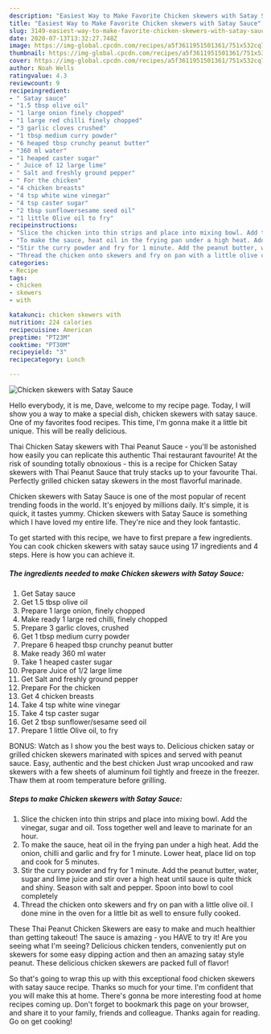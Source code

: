 ```yaml
---
description: "Easiest Way to Make Favorite Chicken skewers with Satay Sauce"
title: "Easiest Way to Make Favorite Chicken skewers with Satay Sauce"
slug: 3149-easiest-way-to-make-favorite-chicken-skewers-with-satay-sauce
date: 2020-07-13T13:32:27.748Z
image: https://img-global.cpcdn.com/recipes/a5f3611951501361/751x532cq70/chicken-skewers-with-satay-sauce-recipe-main-photo.jpg
thumbnail: https://img-global.cpcdn.com/recipes/a5f3611951501361/751x532cq70/chicken-skewers-with-satay-sauce-recipe-main-photo.jpg
cover: https://img-global.cpcdn.com/recipes/a5f3611951501361/751x532cq70/chicken-skewers-with-satay-sauce-recipe-main-photo.jpg
author: Noah Wells
ratingvalue: 4.3
reviewcount: 9
recipeingredient:
- " Satay sauce"
- "1.5 tbsp olive oil"
- "1 large onion finely chopped"
- "1 large red chilli finely chopped"
- "3 garlic cloves crushed"
- "1 tbsp medium curry powder"
- "6 heaped tbsp crunchy peanut butter"
- "360 ml water"
- "1 heaped caster sugar"
- " Juice of 12 large lime"
- " Salt and freshly ground pepper"
- " For the chicken"
- "4 chicken breasts"
- "4 tsp white wine vinegar"
- "4 tsp caster sugar"
- "2 tbsp sunflowersesame seed oil"
- "1 little Olive oil to fry"
recipeinstructions:
- "Slice the chicken into thin strips and place into mixing bowl. Add the vinegar, sugar and oil. Toss together well and leave to marinate for an hour."
- "To make the sauce, heat oil in the frying pan under a high heat. Add the onion, chilli and garlic and fry for 1 minute. Lower heat, place lid on top and cook for 5 minutes."
- "Stir the curry powder and fry for 1 minute. Add the peanut butter, water, sugar and lime juice and stir over a high heat until sauce is quite thick and shiny. Season with salt and pepper. Spoon into bowl to cool completely"
- "Thread the chicken onto skewers and fry on pan with a little olive oil. I done mine in the oven for a little bit as well to ensure fully cooked."
categories:
- Recipe
tags:
- chicken
- skewers
- with

katakunci: chicken skewers with 
nutrition: 224 calories
recipecuisine: American
preptime: "PT23M"
cooktime: "PT30M"
recipeyield: "3"
recipecategory: Lunch

---
```



![Chicken skewers with Satay Sauce](https://img-global.cpcdn.com/recipes/a5f3611951501361/751x532cq70/chicken-skewers-with-satay-sauce-recipe-main-photo.jpg)

Hello everybody, it is me, Dave, welcome to my recipe page. Today, I will show you a way to make a special dish, chicken skewers with satay sauce. One of my favorites food recipes. This time, I'm gonna make it a little bit unique. This will be really delicious.

Thai Chicken Satay skewers with Thai Peanut Sauce - you&#39;ll be astonished how easily you can replicate this authentic Thai restaurant favourite! At the risk of sounding totally obnoxious - this is a recipe for Chicken Satay skewers with Thai Peanut Sauce that truly stacks up to your favourite Thai. Perfectly grilled chicken satay skewers in the most flavorful marinade.

Chicken skewers with Satay Sauce is one of the most popular of recent trending foods in the world. It's enjoyed by millions daily. It's simple, it is quick, it tastes yummy. Chicken skewers with Satay Sauce is something which I have loved my entire life. They're nice and they look fantastic.


To get started with this recipe, we have to first prepare a few ingredients. You can cook chicken skewers with satay sauce using 17 ingredients and 4 steps. Here is how you can achieve it.

<!--inarticleads1-->

##### The ingredients needed to make Chicken skewers with Satay Sauce:

1. Get  Satay sauce
1. Get 1.5 tbsp olive oil
1. Prepare 1 large onion, finely chopped
1. Make ready 1 large red chilli, finely chopped
1. Prepare 3 garlic cloves, crushed
1. Get 1 tbsp medium curry powder
1. Prepare 6 heaped tbsp crunchy peanut butter
1. Make ready 360 ml water
1. Take 1 heaped caster sugar
1. Prepare  Juice of 1/2 large lime
1. Get  Salt and freshly ground pepper
1. Prepare  For the chicken
1. Get 4 chicken breasts
1. Take 4 tsp white wine vinegar
1. Take 4 tsp caster sugar
1. Get 2 tbsp sunflower/sesame seed oil
1. Prepare 1 little Olive oil, to fry


BONUS: Watch as I show you the best ways to. Delicious chicken satay or grilled chicken skewers marinated with spices and served with peanut sauce. Easy, authentic and the best chicken Just wrap uncooked and raw skewers with a few sheets of aluminum foil tightly and freeze in the freezer. Thaw them at room temperature before grilling. 

<!--inarticleads2-->

##### Steps to make Chicken skewers with Satay Sauce:

1. Slice the chicken into thin strips and place into mixing bowl. Add the vinegar, sugar and oil. Toss together well and leave to marinate for an hour.
1. To make the sauce, heat oil in the frying pan under a high heat. Add the onion, chilli and garlic and fry for 1 minute. Lower heat, place lid on top and cook for 5 minutes.
1. Stir the curry powder and fry for 1 minute. Add the peanut butter, water, sugar and lime juice and stir over a high heat until sauce is quite thick and shiny. Season with salt and pepper. Spoon into bowl to cool completely
1. Thread the chicken onto skewers and fry on pan with a little olive oil. I done mine in the oven for a little bit as well to ensure fully cooked.


These Thai Peanut Chicken Skewers are easy to make and much healthier than getting takeout! The sauce is amazing - you HAVE to try it! Are you seeing what I&#39;m seeing? Delicious chicken tenders, conveniently put on skewers for some easy dipping action and then an amazing satay style peanut. These delicious chicken skewers are packed full of flavor! 

So that's going to wrap this up with this exceptional food chicken skewers with satay sauce recipe. Thanks so much for your time. I'm confident that you will make this at home. There's gonna be more interesting food at home recipes coming up. Don't forget to bookmark this page on your browser, and share it to your family, friends and colleague. Thanks again for reading. Go on get cooking!
